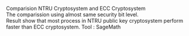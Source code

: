 Comparision NTRU Cryptosystem and ECC Cryptosystem<br>
The comparission using almost same security bit level.<br>
Result show that most process in NTRU public key cryptosystem perform faster than ECC cryptosystem.
Tool : SageMath
